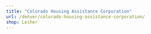 ```yaml
---
title: "Colorado Housing Assistance Corporation"
url: /denver/colorado-housing-assistance-corporation/
shop: Leiher
---
```

